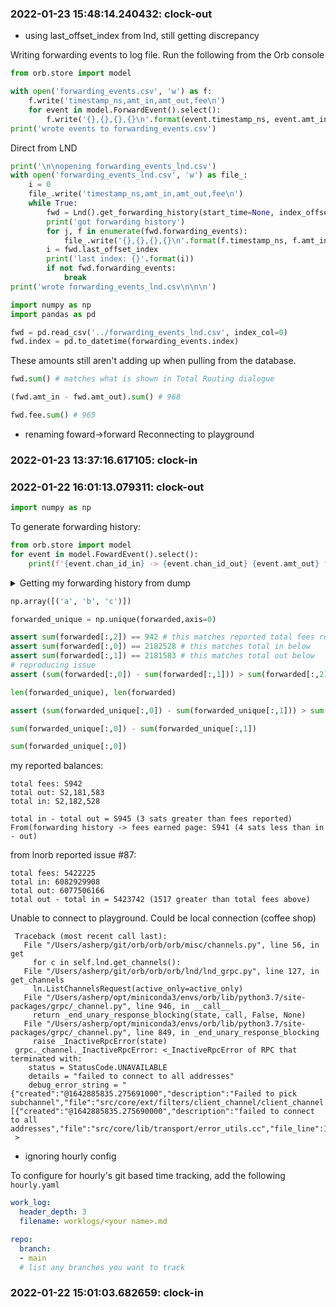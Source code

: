 ### 2022-01-23 15:48:14.240432: clock-out

* using last_offset_index from lnd, still getting discrepancy
<!-- #region -->
Writing forwarding events to log file. Run the following from the Orb console
```python
from orb.store import model

with open('forwarding_events.csv', 'w') as f:
	f.write('timestamp_ns,amt_in,amt_out,fee\n') 
	for event in model.ForwardEvent().select():
		f.write('{},{},{},{}\n'.format(event.timestamp_ns, event.amt_in, event.amt_out, event.fee))
print('wrote events to forwarding_events.csv')
```
<!-- #endregion -->

<!-- #region -->
Direct from LND

```python
print('\n\nopening forwarding_events_lnd.csv')
with open('forwarding_events_lnd.csv', 'w') as file_:
	i = 0
	file_.write('timestamp_ns,amt_in,amt_out,fee\n')
	while True:
		fwd = Lnd().get_forwarding_history(start_time=None, index_offset=i, num_max_events=100)
		print('got forwarding history')
		for j, f in enumerate(fwd.forwarding_events):
			file_.write('{},{},{},{}\n'.format(f.timestamp_ns, f.amt_in, f.amt_out, f.fee))
		i = fwd.last_offset_index
		print('last index: {}'.format(i))
		if not fwd.forwarding_events:
			break
print('wrote forwarding_events_lnd.csv\n\n\n')
```
<!-- #endregion -->

```python
import numpy as np
import pandas as pd
```

```python
fwd = pd.read_csv('../forwarding_events_lnd.csv', index_col=0)
fwd.index = pd.to_datetime(forwarding_events.index)
```

These amounts still aren't adding up when pulling from the database.

```python
fwd.sum() # matches what is shown in Total Routing dialogue
```

```python
(fwd.amt_in - fwd.amt_out).sum() # 968
```

```python
fwd.fee.sum() # 965
```

* renaming foward->forward
Reconnecting to playground


### 2022-01-23 13:37:16.617105: clock-in

### 2022-01-22 16:01:13.079311: clock-out

```python
import numpy as np
```

<!-- #region -->
To generate forwarding history:

```python
from orb.store import model
for event in model.FowardEvent().select():
    print(f'{event.chan_id_in} -> {event.chan_id_out} {event.amt_out} forwarded')
```
<!-- #endregion -->

<details> <summary> Getting my forwarding history from dump </summary>

```python
# in, out, fees:
forwarded = [
    [100002, 100001, 1],
    [100002, 100001, 1],
    [100002, 100001, 1],
    [83176, 83099, 76],
    [46214, 46171, 43],
    [40875, 40836, 38],
    [88337, 88242, 95],
    [76448, 76447, 1],
    [86331, 86238, 93],
    [88644, 88563, 81],
    [79388, 79315, 73],
    [69959, 69958, 1],
    [94446, 94445, 1],
    [84659, 84581, 78],
    [83300, 83224, 76],
    [73685, 73617, 68],
    [52340, 52339, 1],
    [67805, 67742, 62],
    [66421, 66360, 61],
    [85990, 85911, 79],
    [86428, 86427, 1],
    [85619, 85618, 1],
    [36576, 36575, 1],
    [48726, 48725, 1],
    [44237, 44236, 1],
    [45302, 45301, 1],
    [50419, 50418, 1],
    [55957, 55956, 1],
    [35805, 35804, 1],
    [26210, 26209, 1],
    [90652, 90651, 1],
    [8573, 8572, 1],
]
forwarded = np.array(forwarded)
```

</details>

```python
np.array([('a', 'b', 'c')])
```

```python
forwarded_unique = np.unique(forwarded,axis=0)
```

```python
assert sum(forwarded[:,2]) == 942 # this matches reported total fees reported below
assert sum(forwarded[:,0]) == 2182528 # this matches total in below
assert sum(forwarded[:,1]) == 2181583 # this matches total out below
# reproducing issue
assert (sum(forwarded[:,0]) - sum(forwarded[:,1])) > sum(forwarded[:,2])
```

```python
len(forwarded_unique), len(forwarded)
```

```python
assert (sum(forwarded_unique[:,0]) - sum(forwarded_unique[:,1])) > sum(forwarded_unique[:,2])
```

```python
sum(forwarded_unique[:,0]) - sum(forwarded_unique[:,1])
```

```python
sum(forwarded_unique[:,0])
```

my reported balances:
```console
total fees: S942
total out: S2,181,583
total in: S2,182,528

total in - total out = S945 (3 sats greater than fees reported)
From(forwarding history -> fees earned page: S941 (4 sats less than in - out)
```

from lnorb reported issue #87:

```console
total fees: 5422225
total in: 6082929908
total out: 6077506166
total out - total in = 5423742 (1517 greater than total fees above)
```

Unable to connect to playground. Could be local connection (coffee shop)

```console
 Traceback (most recent call last):
   File "/Users/asherp/git/orb/orb/orb/misc/channels.py", line 56, in get
     for c in self.lnd.get_channels():
   File "/Users/asherp/git/orb/orb/orb/lnd/lnd_grpc.py", line 127, in get_channels
     ln.ListChannelsRequest(active_only=active_only)
   File "/Users/asherp/opt/miniconda3/envs/orb/lib/python3.7/site-packages/grpc/_channel.py", line 946, in __call__
     return _end_unary_response_blocking(state, call, False, None)
   File "/Users/asherp/opt/miniconda3/envs/orb/lib/python3.7/site-packages/grpc/_channel.py", line 849, in _end_unary_response_blocking
     raise _InactiveRpcError(state)
 grpc._channel._InactiveRpcError: <_InactiveRpcError of RPC that terminated with:
 	status = StatusCode.UNAVAILABLE
 	details = "failed to connect to all addresses"
 	debug_error_string = "{"created":"@1642885835.275691000","description":"Failed to pick subchannel","file":"src/core/ext/filters/client_channel/client_channel.cc","file_line":3135,"referenced_errors":[{"created":"@1642885835.275690000","description":"failed to connect to all addresses","file":"src/core/lib/transport/error_utils.cc","file_line":163,"grpc_status":14}]}"
 >

```

* ignoring hourly config

To configure for hourly's git based time tracking, add the following `hourly.yaml`

```yaml
work_log:
  header_depth: 3
  filename: worklogs/<your name>.md

repo:
  branch:
  - main
  # list any branches you want to track
```

### 2022-01-22 15:01:03.682659: clock-in

